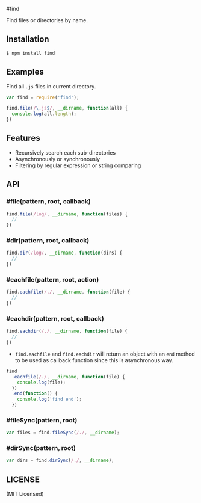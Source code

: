 #find

Find files or directories by name.


## Installation

```bash
$ npm install find
```

## Examples

Find all `.js` files in current directory.

```javascript
var find = require('find');

find.file(/\.js$/, __dirname, function(all) {
  console.log(all.length);
})
```

## Features
  * Recursively search each sub-directories
  * Asynchronously or synchronously 
  * Filtering by regular expression or string comparing


## API

### #file(pattern, root, callback)

```javascript
find.file(/log/, __dirname, function(files) {
  //
})
```

### #dir(pattern, root, callback)
```javascript
find.dir(/log/, __dirname, function(dirs) {
  //
})
``` 


### #eachfile(pattern, root, action)

```javascript
find.eachfile(/./, __dirname, function(file) {
  //
})
```

### #eachdir(pattern, root, callback)

```javascript
find.eachdir(/./, __dirname, function(file) {
  //
})
```  

* `find.eachfile` and `find.eachdir` will return an object with an `end` method to be used as callback function since this is asynchronous way.

```javascript
find
  .eachfile(/./, __dirname, function(file) {
    console.log(file);
  })
  .end(function() {
    console.log('find end'); 
  }) 
```
 

### #fileSync(pattern, root)
```javascript
var files = find.fileSync(/./, __dirname);
```

### #dirSync(pattern, root)
```javascript
var dirs = find.dirSync(/./, __dirname);
```
 
## LICENSE

(MIT Licensed)
